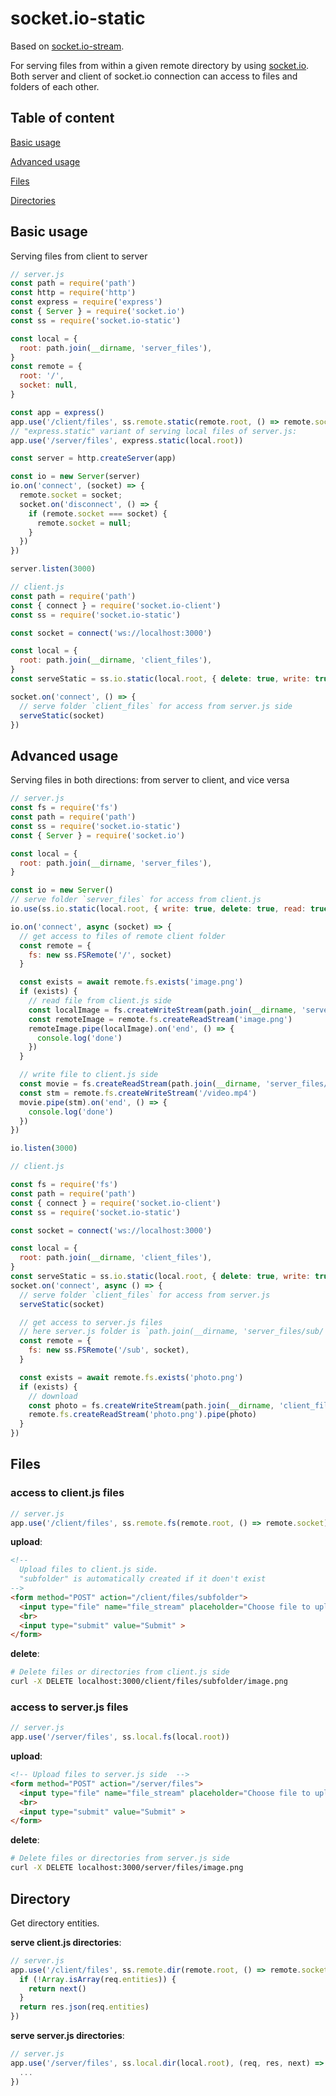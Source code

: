 # socket.io-static

Based on [socket.io-stream](https://www.npmjs.com/package/socket.io-stream).

For serving files from within a given remote directory by using [socket.io](https://socket.io/).
Both server and client of socket.io connection can access to files and folders of each other.

## Table of content

[Basic usage](#basic-usage)

[Advanced usage](#advanced-usage)

[Files](#files)

[Directories](#directories)


## Basic usage

Serving files from client to server
```js
// server.js
const path = require('path')
const http = require('http')
const express = require('express')
const { Server } = require('socket.io')
const ss = require('socket.io-static')

const local = {
  root: path.join(__dirname, 'server_files'),
}
const remote = {
  root: '/',
  socket: null,
}

const app = express()
app.use('/client/files', ss.remote.static(remote.root, () => remote.socket))
// "express.static" variant of serving local files of server.js:
app.use('/server/files', express.static(local.root))

const server = http.createServer(app)

const io = new Server(server)
io.on('connect', (socket) => {
  remote.socket = socket;
  socket.on('disconnect', () => {
    if (remote.socket === socket) {
      remote.socket = null;
    }
  })
})

server.listen(3000)
```

```js
// client.js
const path = require('path')
const { connect } = require('socket.io-client')
const ss = require('socket.io-static')

const socket = connect('ws://localhost:3000')

const local = {
  root: path.join(__dirname, 'client_files'),
}
const serveStatic = ss.io.static(local.root, { delete: true, write: true, read: true })

socket.on('connect', () => {
  // serve folder `client_files` for access from server.js side
  serveStatic(socket)
})
```

## Advanced usage

Serving files in both directions: from server to client, and vice versa

```js
// server.js
const fs = require('fs')
const path = require('path')
const ss = require('socket.io-static')
const { Server } = require('socket.io')

const local = {
  root: path.join(__dirname, 'server_files'),
}

const io = new Server()
// serve folder `server_files` for access from client.js
io.use(ss.io.static(local.root, { write: true, delete: true, read: true }))

io.on('connect', async (socket) => {
  // get access to files of remote client folder
  const remote = {
    fs: new ss.FSRemote('/', socket)
  }

  const exists = await remote.fs.exists('image.png')
  if (exists) {
    // read file from client.js side
    const localImage = fs.createWriteStream(path.join(__dirname, 'server_files/server_image.png'))
    const remoteImage = remote.fs.createReadStream('image.png')
    remoteImage.pipe(localImage).on('end', () => {
      console.log('done')
    })
  }

  // write file to client.js side
  const movie = fs.createReadStream(path.join(__dirname, 'server_files/movie.mp4'))
  const stm = remote.fs.createWriteStream('/video.mp4')
  movie.pipe(stm).on('end', () => {
    console.log('done')
  })
})

io.listen(3000)
```

```js
// client.js

const fs = require('fs')
const path = require('path')
const { connect } = require('socket.io-client')
const ss = require('socket.io-static')

const socket = connect('ws://localhost:3000')

const local = {
  root: path.join(__dirname, 'client_files'),
}
const serveStatic = ss.io.static(local.root, { delete: true, write: true, read: true })
socket.on('connect', async () => {
  // serve folder `client_files` for access from server.js
  serveStatic(socket)

  // get access to server.js files
  // here server.js folder is `path.join(__dirname, 'server_files/sub/')`
  const remote = {
    fs: new ss.FSRemote('/sub', socket),
  }

  const exists = await remote.fs.exists('photo.png')
  if (exists) {
    // download
    const photo = fs.createWriteStream(path.join(__dirname, 'client_files/photo.png'))
    remote.fs.createReadStream('photo.png').pipe(photo)
  }
})
```

## Files

### access to client.js files
```js
// server.js
app.use('/client/files', ss.remote.fs(remote.root, () => remote.socket))
```
**upload**:
```html
<!--
  Upload files to client.js side.
  "subfolder" is automatically created if it doen't exist
-->
<form method="POST" action="/client/files/subfolder">
  <input type="file" name="file_stream" placeholder="Choose file to upload">
  <br>
  <input type="submit" value="Submit" >
</form>
```
**delete**:
```bash
# Delete files or directories from client.js side
curl -X DELETE localhost:3000/client/files/subfolder/image.png
```

### access to server.js files
```js
// server.js
app.use('/server/files', ss.local.fs(local.root))
```
**upload**:
```html
<!-- Upload files to server.js side  -->
<form method="POST" action="/server/files">
  <input type="file" name="file_stream" placeholder="Choose file to upload">
  <br>
  <input type="submit" value="Submit" >
</form>
```
**delete**:
```bash
# Delete files or directories from server.js side
curl -X DELETE localhost:3000/server/files/image.png
```

## Directory

Get directory entities.

**serve client.js directories**:
```js
// server.js
app.use('/client/files', ss.remote.dir(remote.root, () => remote.socket), (req, res, next) => {
  if (!Array.isArray(req.entities)) {
    return next()
  }
  return res.json(req.entities)
})
```
**serve server.js directories**:
```js
// server.js
app.use('/server/files', ss.local.dir(local.root), (req, res, next) => {
  ...
})
```